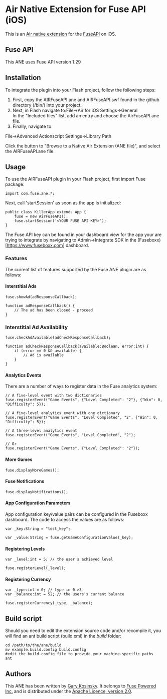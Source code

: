 Air Native Extension for Fuse API (iOS)
======================================

This is an [Air native extension](http://www.adobe.com/devnet/air/native-extensions-for-air.html) for the [FuseAPI](http://www.fuseboxx.com) on iOS.

Fuse API
---------

This ANE uses Fuse API version 1.29

Installation
---------

To integrate the plugin into your Flash project, follow the following steps:

1.  First, copy the AIRFuseAPI.ane and AIRFuseAPI.swf found in the github directory (/bin/) into your project.
2.  Next, in Flash navigate to:<rr />File->Air for iOS Settings->General<br />In the "Included files" list, add an entry and choose the AirFuseAPI.ane file.
3.  Finally, navigate to:

File->Advanced Actionscript Settings->Library Path

Click the button to "Browse to a Native Air Extension (ANE file)", and select the AIRFuseAPI.ane file.


Usage
---------

To use the AIRFuseAPI plugin in your Flash project, first import Fuse package: 

    import com.fuse.ane.*;

Next, call 'startSession' as soon as the app is initialized:

    public class KillerApp extends App {
        fuse = new AirFuseAPI();
        fuse.startSession('<YOUR FUSE API KEY>');
    }

The Fuse API key can be found in your dashboard view for the app your are trying to integrate by navigating to Admin->Integrate SDK in the (Fuseboxx)[https://www.fuseboxx.com] dashboard.


### Features ####

The current list of features supported by the Fuse ANE plugin are as follows:

#### Interstitial Ads ####

    fuse.showAd(adResponseCallback);

    function adResponseCallback() {
        // The ad has been closed - proceed
    }

### Interstitial Ad Availability ###
    
    fuse.checkAdAvailable(adCheckResponseCallback);

    function adCheckResponseCallback(available:Boolean, error:int) {
        if (error == 0 && available) {
            // Ad is available
        }
    }


#### Analytics Events ####

There are a number of ways to register data in the Fuse analytics system:

    // A five-level event with two dictionaries
    fuse.registerEvent("Game Events", {"Level Completed": "2"}, {"Win": 0, "Difficulty": 5});
    
    // A five-level analytics event with one dictionary
    fuse.registerEvent("Game Events", "Level Completed", "2", {"Win": 0, "Difficulty": 5});

    // A three-level analytics event
    fuse.registerEvent("Game Events", "Level Completed", "2");
    
    // Or
    fuse.registerEvent("Game Events", {"Level Completed": "2"});

#### More Games ####

    fuse.displayMoreGames();
    
    
#### Fuse Notifications ####

    fuse.displayNotifications();


#### App Configuration Parameters ####

App configuration key/value pairs can be configured in the Fuseboxx dashboard.  The code to access the values are as follows:

    var _key:String = "test_key";
    
    var _value:String = fuse.getGameConfigurationValue(_key);


#### Registering Levels ####

    var _level:int = 5; // the user's achieved level
    
    fuse.registerLevel(_level);


#### Registering Currency ####

    var _type:int = 0; // type in 0->3
    var _balance:int = 52; // the users's current balance
    
    fuse.registerCurrency(_type, _balance);
    

Build script
---------

Should you need to edit the extension source code and/or recompile it, you will find an ant build script (build.xml) in the *build* folder:

    cd /path/to/the/ane/build
    mv example.build.config build.config
    #edit the build.config file to provide your machine-specific paths
    ant


Authors
------

This ANE has been written by [Gary Kosinsky](http://www.fuseboxx.com). It belongs to [Fuse Powered Inc.](http://www.fusepowered.com) and is distributed under the [Apache Licence, version 2.0](http://www.apache.org/licenses/LICENSE-2.0).
